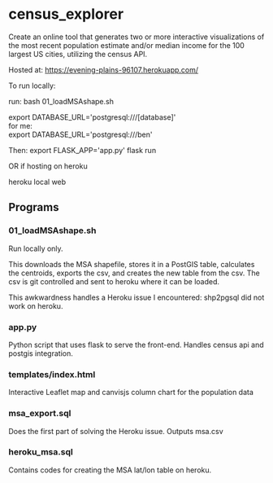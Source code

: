 # census_explorer

Create an online tool that generates two or more interactive visualizations of the most recent population estimate and/or median income for the 100 largest US cities, utilizing the census API.

Hosted at: https://evening-plains-96107.herokuapp.com/

To run locally:  

run: bash 01_loadMSAshape.sh  

export DATABASE_URL='postgresql:///[database]'  
for me:  
export DATABASE_URL='postgresql:///ben'  

Then: export FLASK_APP='app.py' flask run

OR if hosting on heroku

heroku local web

## Programs

### 01_loadMSAshape.sh

Run locally only.

This downloads the MSA shapefile, stores it in a PostGIS table, calculates the centroids, exports the csv, and creates the new table from the csv. The csv is git controlled and sent to heroku where it can be loaded.

This awkwardness handles a Heroku issue I encountered: shp2pgsql did not work on heroku.

### app.py 

Python script that uses flask to serve the front-end. Handles census api and postgis integration.

### templates/index.html

Interactive Leaflet map and canvisjs column chart for the population data

### msa_export.sql

Does the first part of solving the Heroku issue. Outputs msa.csv

### heroku_msa.sql

Contains codes for creating the MSA lat/lon table on heroku. 

